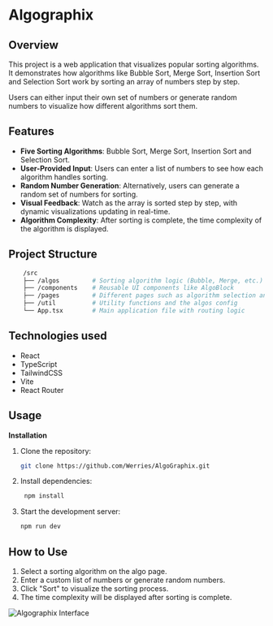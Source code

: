 # Algographix

## Overview
This project is a web application that visualizes popular sorting algorithms. It demonstrates how algorithms like Bubble Sort, Merge Sort, Insertion Sort and Selection Sort work by sorting an array of numbers step by step.

Users can either input their own set of numbers or generate random numbers to visualize how different algorithms sort them.

## Features
- **Five Sorting Algorithms**: Bubble Sort, Merge Sort, Insertion Sort and Selection Sort.
- **User-Provided Input**: Users can enter a list of numbers to see how each algorithm handles sorting.
- **Random Number Generation**: Alternatively, users can generate a random set of numbers for sorting.
- **Visual Feedback**: Watch as the array is sorted step by step, with dynamic visualizations updating in real-time.
- **Algorithm Complexity**: After sorting is complete, the time complexity of the algorithm is displayed.

## Project Structure

```bash
    /src
    ├── /algos         # Sorting algorithm logic (Bubble, Merge, etc.)
    ├── /components    # Reusable UI components like AlgoBlock
    ├── /pages         # Different pages such as algorithm selection and rendering
    ├── /util          # Utility functions and the algos config
    └── App.tsx        # Main application file with routing logic
```
## Technologies used
- React
- TypeScript
- TailwindCSS
- Vite
- React Router

## Usage
**Installation**
1. Clone the repository:
   ```bash
   git clone https://github.com/Werries/AlgoGraphix.git
   
2. Install dependencies:
   ```bash
    npm install
   
3. Start the development server:
    ```bash
    npm run dev

## How to Use
1. Select a sorting algorithm on the algo page.
2. Enter a custom list of numbers or generate random numbers.
3. Click "Sort" to visualize the sorting process.
4. The time complexity will be displayed after sorting is complete.

![Algographix Interface](./public/assets/algographixRead.png)
